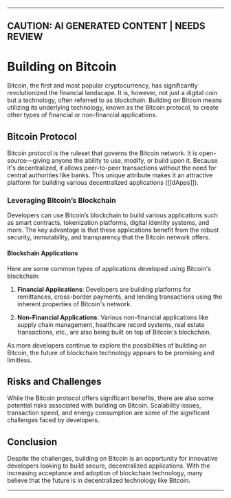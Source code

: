 
---
CAUTION: AI GENERATED CONTENT | NEEDS REVIEW
---

# Building on Bitcoin

Bitcoin, the first and most popular cryptocurrency, has significantly revolutionized the financial landscape. It is, however, not just a digital coin but a technology, often referred to as blockchain. Building on Bitcoin means utilizing its underlying technology, known as the Bitcoin protocol, to create other types of financial or non-financial applications.

## Bitcoin Protocol

Bitcoin protocol is the ruleset that governs the Bitcoin network. It is open-source—giving anyone the ability to use, modify, or build upon it. Because it's decentralized, it allows peer-to-peer transactions without the need for central authorities like banks. This unique attribute makes it an attractive platform for building various decentralized applications ([[dApps]]).

### Leveraging Bitcoin’s Blockchain 

Developers can use Bitcoin’s blockchain to build various applications such as smart contracts, tokenization platforms, digital identity systems, and more. The key advantage is that these applications benefit from the robust security, immutability, and transparency that the Bitcoin network offers.

#### Blockchain Applications

Here are some common types of applications developed using Bitcoin's blockchain:

1. **Financial Applications**: Developers are building platforms for remittances, cross-border payments, and lending transactions using the inherent properties of Bitcoin's network.
   
2. **Non-Financial Applications**: Various non-financial applications like supply chain management, healthcare record systems, real estate transactions, etc., are also being built on top of Bitcoin's blockchain.

As more developers continue to explore the possibilities of building on Bitcoin, the future of blockchain technology appears to be promising and limitless.

## Risks and Challenges 

While the Bitcoin protocol offers significant benefits, there are also some potential risks associated with building on Bitcoin. Scalability issues, transaction speed, and energy consumption are some of the significant challenges faced by developers. 

## Conclusion

Despite the challenges, building on Bitcoin is an opportunity for innovative developers looking to build secure, decentralized applications. With the increasing acceptance and adoption of blockchain technology, many believe that the future is in decentralized technology like Bitcoin.

---
```